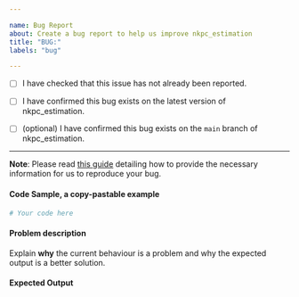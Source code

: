```yaml
---

name: Bug Report
about: Create a bug report to help us improve nkpc_estimation
title: "BUG:"
labels: "bug"

---
```


- [ ] I have checked that this issue has not already been reported.

- [ ] I have confirmed this bug exists on the latest version of nkpc_estimation.

- [ ] (optional) I have confirmed this bug exists on the `main` branch of nkpc_estimation.

---

**Note**: Please read [this
guide](https://matthewrocklin.com/blog/work/2018/02/28/minimal-bug-reports) detailing
how to provide the necessary information for us to reproduce your bug.

#### Code Sample, a copy-pastable example

```python
# Your code here
```

#### Problem description

Explain **why** the current behaviour is a problem and why the expected output is a
better solution.

#### Expected Output

